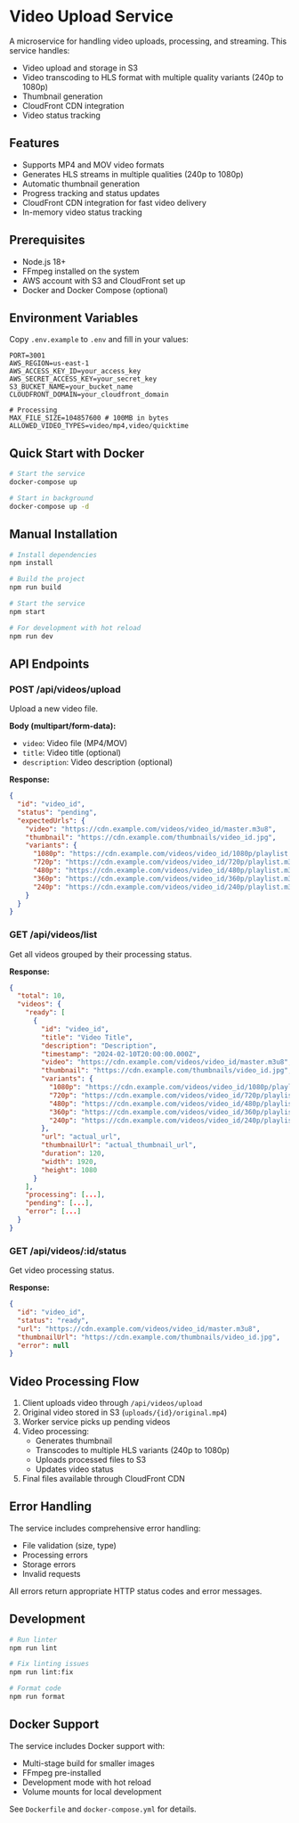 # Video Upload Service

A microservice for handling video uploads, processing, and streaming. This service handles:
- Video upload and storage in S3
- Video transcoding to HLS format with multiple quality variants (240p to 1080p)
- Thumbnail generation
- CloudFront CDN integration
- Video status tracking

## Features

- Supports MP4 and MOV video formats
- Generates HLS streams in multiple qualities (240p to 1080p)
- Automatic thumbnail generation
- Progress tracking and status updates
- CloudFront CDN integration for fast video delivery
- In-memory video status tracking

## Prerequisites

- Node.js 18+
- FFmpeg installed on the system
- AWS account with S3 and CloudFront set up
- Docker and Docker Compose (optional)

## Environment Variables

Copy `.env.example` to `.env` and fill in your values:

```env
PORT=3001
AWS_REGION=us-east-1
AWS_ACCESS_KEY_ID=your_access_key
AWS_SECRET_ACCESS_KEY=your_secret_key
S3_BUCKET_NAME=your_bucket_name
CLOUDFRONT_DOMAIN=your_cloudfront_domain

# Processing
MAX_FILE_SIZE=104857600 # 100MB in bytes
ALLOWED_VIDEO_TYPES=video/mp4,video/quicktime
```

## Quick Start with Docker

```bash
# Start the service
docker-compose up

# Start in background
docker-compose up -d
```

## Manual Installation

```bash
# Install dependencies
npm install

# Build the project
npm run build

# Start the service
npm start

# For development with hot reload
npm run dev
```

## API Endpoints

### POST /api/videos/upload
Upload a new video file.

**Body (multipart/form-data):**
- `video`: Video file (MP4/MOV)
- `title`: Video title (optional)
- `description`: Video description (optional)

**Response:**
```json
{
  "id": "video_id",
  "status": "pending",
  "expectedUrls": {
    "video": "https://cdn.example.com/videos/video_id/master.m3u8",
    "thumbnail": "https://cdn.example.com/thumbnails/video_id.jpg",
    "variants": {
      "1080p": "https://cdn.example.com/videos/video_id/1080p/playlist.m3u8",
      "720p": "https://cdn.example.com/videos/video_id/720p/playlist.m3u8",
      "480p": "https://cdn.example.com/videos/video_id/480p/playlist.m3u8",
      "360p": "https://cdn.example.com/videos/video_id/360p/playlist.m3u8",
      "240p": "https://cdn.example.com/videos/video_id/240p/playlist.m3u8"
    }
  }
}
```

### GET /api/videos/list
Get all videos grouped by their processing status.

**Response:**
```json
{
  "total": 10,
  "videos": {
    "ready": [
      {
        "id": "video_id",
        "title": "Video Title",
        "description": "Description",
        "timestamp": "2024-02-10T20:00:00.000Z",
        "video": "https://cdn.example.com/videos/video_id/master.m3u8",
        "thumbnail": "https://cdn.example.com/thumbnails/video_id.jpg",
        "variants": {
          "1080p": "https://cdn.example.com/videos/video_id/1080p/playlist.m3u8",
          "720p": "https://cdn.example.com/videos/video_id/720p/playlist.m3u8",
          "480p": "https://cdn.example.com/videos/video_id/480p/playlist.m3u8",
          "360p": "https://cdn.example.com/videos/video_id/360p/playlist.m3u8",
          "240p": "https://cdn.example.com/videos/video_id/240p/playlist.m3u8"
        },
        "url": "actual_url",
        "thumbnailUrl": "actual_thumbnail_url",
        "duration": 120,
        "width": 1920,
        "height": 1080
      }
    ],
    "processing": [...],
    "pending": [...],
    "error": [...]
  }
}
```

### GET /api/videos/:id/status
Get video processing status.

**Response:**
```json
{
  "id": "video_id",
  "status": "ready",
  "url": "https://cdn.example.com/videos/video_id/master.m3u8",
  "thumbnailUrl": "https://cdn.example.com/thumbnails/video_id.jpg",
  "error": null
}
```

## Video Processing Flow

1. Client uploads video through `/api/videos/upload`
2. Original video stored in S3 (`uploads/{id}/original.mp4`)
3. Worker service picks up pending videos
4. Video processing:
   - Generates thumbnail
   - Transcodes to multiple HLS variants (240p to 1080p)
   - Uploads processed files to S3
   - Updates video status
5. Final files available through CloudFront CDN

## Error Handling

The service includes comprehensive error handling:
- File validation (size, type)
- Processing errors
- Storage errors
- Invalid requests

All errors return appropriate HTTP status codes and error messages.

## Development

```bash
# Run linter
npm run lint

# Fix linting issues
npm run lint:fix

# Format code
npm run format
```

## Docker Support

The service includes Docker support with:
- Multi-stage build for smaller images
- FFmpeg pre-installed
- Development mode with hot reload
- Volume mounts for local development

See `Dockerfile` and `docker-compose.yml` for details. 